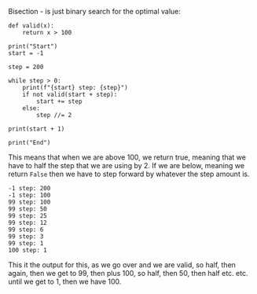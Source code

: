 Bisection - is just binary search for the optimal value: 

```
def valid(x): 
    return x > 100

print("Start")
start = -1

step = 200

while step > 0: 
    print(f"{start} step: {step}")
    if not valid(start + step): 
        start += step
    else:
        step //= 2

print(start + 1)

print("End")
```

This means that when we are above 100, we return true, meaning that we have to half the step that we are using by 2. 
If we are below, meaning we return `False` then we have to step forward by whatever the step amount is. 

```
-1 step: 200
-1 step: 100
99 step: 100
99 step: 50 
99 step: 25 
99 step: 12 
99 step: 6  
99 step: 3  
99 step: 1  
100 step: 1
```

This it the output for this, as we go over and we are valid, so half, then again, then we get to 99, then plus 100, so half, then 50, then half etc. etc. until we get to 1, then we have 100. 


